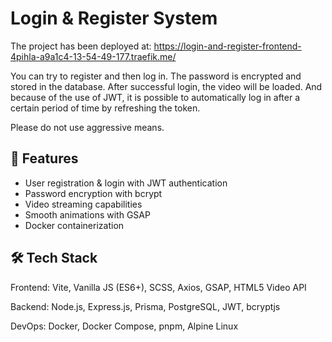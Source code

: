 # Login & Register System

The project has been deployed at: 
https://login-and-register-frontend-4pihla-a9a1c4-13-54-49-177.traefik.me/

You can try to register and then log in. The password is encrypted and stored in the database. After successful login, the video will be loaded. And because of the use of JWT, it is possible to automatically log in after a certain period of time by refreshing the token.

Please do not use aggressive means.

## 🚀 Features
- User registration & login with JWT authentication
- Password encryption with bcrypt
- Video streaming capabilities
- Smooth animations with GSAP
- Docker containerization

## 🛠️ Tech Stack

Frontend: Vite, Vanilla JS (ES6+), SCSS, Axios, GSAP, HTML5 Video API

Backend: Node.js, Express.js, Prisma, PostgreSQL, JWT, bcryptjs

DevOps: Docker, Docker Compose, pnpm, Alpine Linux
